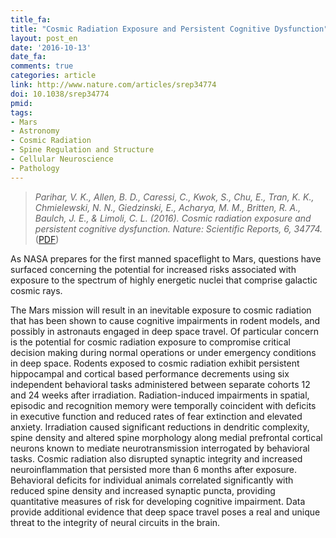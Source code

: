 ```yaml
---
title_fa:
title: "Cosmic Radiation Exposure and Persistent Cognitive Dysfunction"
layout: post_en
date: '2016-10-13'
date_fa:
comments: true
categories: article
link: http://www.nature.com/articles/srep34774
doi: 10.1038/srep34774
pmid:
tags:
- Mars
- Astronomy
- Cosmic Radiation
- Spine Regulation and Structure
- Cellular Neuroscience
- Pathology
---
```


> *Parihar, V. K., Allen, B. D., Caressi, C., Kwok, S., Chu, E., Tran, K. K., Chmielewski, N. N., Giedzinski, E., Acharya, M. M., Britten, R. A., Baulch, J. E., & Limoli, C. L. (2016). Cosmic radiation exposure and persistent cognitive dysfunction. Nature: Scientific Reports, 6, 34774.*
([PDF](http://www.nature.com/articles/srep34774.pdf))

As NASA prepares for the first manned spaceflight to Mars, questions have surfaced concerning the potential for increased risks associated with exposure to the spectrum of highly energetic nuclei that comprise galactic cosmic rays.

The Mars mission will result in an inevitable exposure to cosmic radiation that has been shown to cause cognitive impairments in rodent models, and possibly in astronauts engaged in deep space travel. Of particular concern is the potential for cosmic radiation exposure to compromise critical decision making during normal operations or under emergency conditions in deep space. Rodents exposed to cosmic radiation exhibit persistent hippocampal and cortical based performance decrements using six independent behavioral tasks administered between separate cohorts 12 and 24 weeks after irradiation. Radiation-induced impairments in spatial, episodic and recognition memory were temporally coincident with deficits in executive function and reduced rates of fear extinction and elevated anxiety. Irradiation caused significant reductions in dendritic complexity, spine density and altered spine morphology along medial prefrontal cortical neurons known to mediate neurotransmission interrogated by behavioral tasks. Cosmic radiation also disrupted synaptic integrity and increased neuroinflammation that persisted more than 6 months after exposure. Behavioral deficits for individual animals correlated significantly with reduced spine density and increased synaptic puncta, providing quantitative measures of risk for developing cognitive impairment. Data provide additional evidence that deep space travel poses a real and unique threat to the integrity of neural circuits in the brain.
